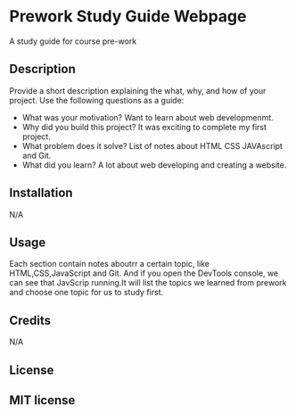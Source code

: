 # Prework Study Guide Webpage
A study guide for course pre-work


## Description

Provide a short description explaining the what, why, and how of your project. Use the following questions as a guide:

- What was your motivation? 
Want to learn about web developmenmt.
- Why did you build this project? 
It was exciting to complete my first project.
- What problem does it solve?
List of notes about HTML CSS JAVAscript and Git.
- What did you learn?
A lot about web developing and creating a website.



## Installation

N/A

## Usage

Each section contain notes aboutrr a certain topic, like HTML,CSS,JavaScript and Git. And if you open the DevTools console, we can see that JavScrip running.It will list the topics we learned from prework and choose one topic for us to study first.



## Credits

N/A

## License

MIT license
---

